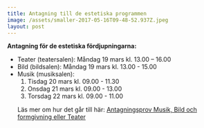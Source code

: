 ```yaml
---
title: Antagning till de estetiska programmen
image: /assets/smaller-2017-05-16T09-48-52.937Z.jpeg
layout: post
---
```

 
<b>Antagning för de estetiska fördjupningarna:</b>

<ul>
  <li>Teater (teatersalen):                  Måndag 19 mars kl. 13.00 – 16.00</li>
 
  <li>Bild (bildsalen):                      Måndag 19 mars kl. 13.00 - 15.00</li>
 
  <li>Musik (musiksalen):                   
 <ol> 
  <li>Tisdag 20 mars kl. 09.00 - 11.30</li> 
  <li>Onsdag 21 mars kl. 09.00 - 13.00</li> 
  <li>Torsdag 22 mars kl. 09.00 - 11.00</li>
  </ol>
                       


Läs mer om hur det går till här:
<a href="https://www.dagy.danderyd.se/nyheter/antagningsprov-musik-bild-och-formgivning-eller-teater">Antagningsprov Musik, Bild och formgivning eller Teater</a>
